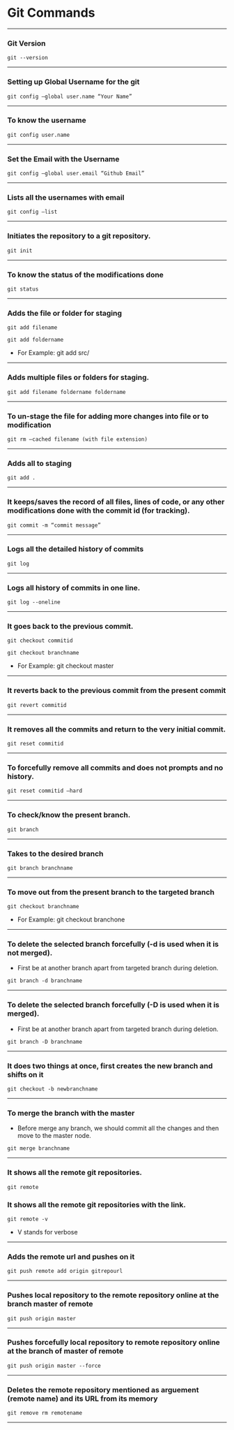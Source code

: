 # Git Commands
----
### Git Version

`git --version`

---

### Setting up Global Username for the git

`git config –global user.name “Your Name”`

---

### To know the username

`git config user.name`

---

### Set the Email with the Username

`git config –global user.email “Github Email”`

---

### Lists all the usernames with email

`git config –list`

---

### Initiates the repository to a git repository.

`git init`

---

### To know the status of the modifications done

`git status`

---

###  Adds the file or folder for staging

`git add filename`

`git add foldername` 

* For Example: git add src/

---

### Adds multiple files or folders for staging.

`git add filename foldername foldername`	

---

### To un-stage the file for adding more changes into file or to modification

`git rm –cached filename (with file extension)`	

---

### Adds all to staging

`git add .	`

---

### It keeps/saves the record of all files, lines of code, or any other modifications done with the commit id (for tracking).

`git commit -m “commit message”`

---

### Logs all the detailed history of commits

`git log`

---

### Logs all history of commits in one line.

`git log --oneline`

---

### It goes back to the previous commit.

`git checkout commitid`

`git checkout branchname`

* For Example: git checkout master 

---

### It reverts back to the previous commit from the present commit

`git revert commitid`

---

### It removes all the commits and return to the very initial commit.

`git reset commitid`	

---

### To forcefully remove all commits and does not prompts and no history.

`git reset commitid –hard`

---

### To check/know the present branch.

`git branch`

---

### Takes to the desired branch

`git branch branchname`

---

### To move out from the present branch to the targeted branch

`git checkout branchname`

* For Example: git checkout branchone

---

### To delete the selected branch forcefully (-d is used when it is not merged).

* First be at another branch apart from targeted branch during deletion.

`git branch -d branchname` 

---

### To delete the selected branch forcefully (-D is used when it is merged).

* First be at another branch apart from targeted branch during deletion.

`git branch -D branchname`

---

### It does two things at once, first creates the new branch and shifts on it

`git checkout -b newbranchname`

---

### To merge the branch with the master

* Before merge any branch, we should commit all the changes and then move to the master node.

`git merge branchname`

---

### It shows all the remote git repositories.

`git remote`

### It shows all the remote git repositories with the link.

`git remote -v`

* V stands for verbose

---

### Adds the remote url and pushes on it

`git push remote add origin gitrepourl`

---

### Pushes local repository to the remote repository online at the branch master of remote

`git push origin master`

---

### Pushes forcefully local repository to remote repository online at the branch of master of remote

`git push origin master --force`

---

### Deletes the remote repository mentioned as arguement (remote name) and its URL from its memory

`git remove rm remotename`

---
